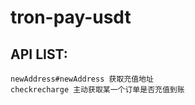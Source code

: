 # tron-pay-usdt

## API LIST:

```
newAddress#newAddress 获取充值地址
checkrecharge 主动获取某一个订单是否充值到账
```


